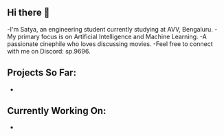 ## Hi there 👋
-I'm Satya, an engineering student currently studying at AVV, Bengaluru.
-My primary focus is on Artificial Intelligence and Machine Learning.
-A passionate cinephile who loves discussing movies.
-Feel free to connect with me on Discord: sp.9696.

## Projects So Far:
-
## Currently Working On:
-
